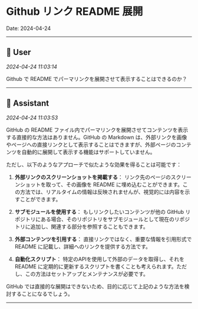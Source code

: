 # Github リンク README 展開

Date: 2024-04-24

---

## 👤 User
*2024-04-24 11:03:14*

Github で README でパーマリンクを展開させて表示することはできるのか？

---

## 🤖 Assistant
*2024-04-24 11:03:53*

GitHub の README ファイル内でパーマリンクを展開させてコンテンツを表示する直接的な方法はありません。GitHub の Markdown は、外部リンクを画像やページへの直接リンクとして表示することはできますが、外部ページのコンテンツを自動的に展開して表示する機能はサポートしていません。

ただし、以下のようなアプローチで似たような効果を得ることは可能です：

1. **外部リンクのスクリーンショットを掲載する**：
   リンク先のページのスクリーンショットを取って、その画像を README に埋め込むことができます。この方法では、リアルタイムの情報は反映されませんが、視覚的には内容を示すことができます。

2. **サブモジュールを使用する**：
   もしリンクしたいコンテンツが他の GitHub リポジトリにある場合、そのリポジトリをサブモジュールとして現在のリポジトリに追加し、関連する部分を参照することもできます。

3. **外部コンテンツを引用する**：
   直接リンクではなく、重要な情報を引用形式で README に記載し、詳細へのリンクを提供する方法です。

4. **自動化スクリプト**：
   特定のAPIを使用して外部のデータを取得し、それを README に定期的に更新するスクリプトを書くことも考えられます。ただし、この方法はセットアップとメンテナンスが必要です。

GitHub では直接的な展開はできないため、目的に応じて上記のような方法を検討することになるでしょう。

---
